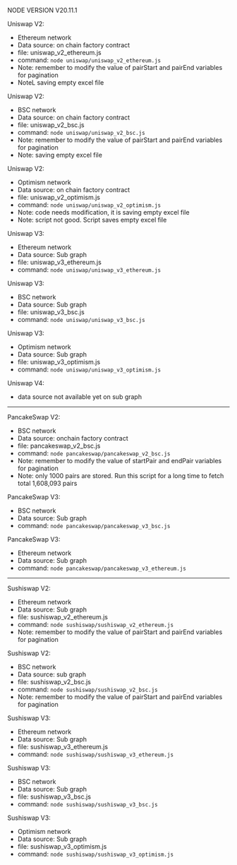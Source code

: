 NODE VERSION V20.11.1

Uniswap V2:
 - Ethereum network
 - Data source: on chain factory contract
 - file: uniswap_v2_ethereum.js
 - command: `node uniswap/uniswap_v2_ethereum.js`
 - Note: remember to modify the value of pairStart and pairEnd variables for pagination
 - NoteL saving empty excel file

Uniswap V2:
 - BSC network
 - Data source: on chain factory contract
 - file: uniswap_v2_bsc.js
 - command: `node uniswap/uniswap_v2_bsc.js`
 - Note: remember to modify the value of pairStart and pairEnd variables for pagination
 - Note: saving empty excel file

Uniswap V2:
 - Optimism network
 - Data source: on chain factory contract
 - file: uniswap_v2_optimism.js
 - command: `node uniswap/uniswap_v2_optimism.js`   
 - Note: code needs modification, it is saving empty excel file
 - Note: script not good. Script saves empty excel file

Uniswap V3:
 - Ethereum network
 - Data source: Sub graph
 - file: uniswap_v3_ethereum.js
 - command: `node uniswap/uniswap_v3_ethereum.js`

Uniswap V3:
 - BSC network
 - Data source: Sub graph
 - file: uniswap_v3_bsc.js
 - command: `node uniswap/uniswap_v3_bsc.js`

Uniswap V3:
 - Optimism network
 - Data source: Sub graph
 - file: uniswap_v3_optimism.js
 - command: `node uniswap/uniswap_v3_optimism.js`

Uniswap V4:
 - data source not available yet on sub graph

---------------------------------------------------------------------------------

PancakeSwap V2:
 - BSC network
 - Data source: onchain factory contract
 - file: pancakeswap_v2_bsc.js
 - command: `node pancakeswap/pancakeswap_v2_bsc.js`
 - Note: remember to modify the value of startPair and endPair variables for pagination
 - Note: only 1000 pairs are stored. Run this script for a long time to fetch total 1,608,093 pairs

PancakeSwap V3:
 - BSC network 
 - Data source: Sub graph
 - command: `node pancakeswap/pancakeswap_v3_bsc.js`

PancakeSwap V3:
 - Ethereum network 
 - Data source: Sub graph
 - command: `node pancakeswap/pancakeswap_v3_ethereum.js`

-----------------------------------------------------------------------------------


Sushiswap V2:
 - Ethereum network
 - Data source: Sub graph
 - file: sushiswap_v2_ethereum.js
 - command: `node sushiswap/sushiswap_v2_ethereum.js`
 - Note: remember to modify the value of pairStart and pairEnd variables for pagination

Sushiswap V2:
 - BSC network
 - Data source: sub graph
 - file: sushiswap_v2_bsc.js
 - command: `node sushiswap/sushiswap_v2_bsc.js`
 - Note: remember to modify the value of pairStart and pairEnd variables for pagination

Sushiswap V3:
 - Ethereum network
 - Data source: Sub graph
 - file: sushiswap_v3_ethereum.js
 - command: `node sushiswap/sushiswap_v3_ethereum.js`

Sushiswap V3:
 - BSC network
 - Data source: Sub graph
 - file: sushiswap_v3_bsc.js
 - command: `node sushiswap/sushiswap_v3_bsc.js`

Sushiswap V3:
 - Optimism network
 - Data source: Sub graph
 - file: sushiswap_v3_optimism.js
 - command: `node sushiswap/sushiswap_v3_optimism.js`
